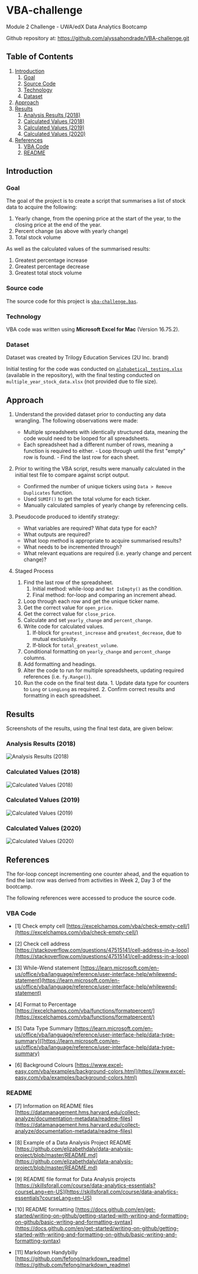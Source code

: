 # VBA-challenge
Module 2 Challenge - UWA/edX Data Analytics Bootcamp

Github repository at: https://github.com/alyssahondrade/VBA-challenge.git

## Table of Contents
1. [Introduction](https://github.com/alyssahondrade/VBA-challenge/blob/main/README.md#introduction)
    1. [Goal](https://github.com/alyssahondrade/VBA-challenge/tree/main#goal)
    2. [Source Code](https://github.com/alyssahondrade/VBA-challenge/blob/main/README.md#source-code)
    3. [Technology](https://github.com/alyssahondrade/VBA-challenge/blob/main/README.md#technology)
    4. [Dataset](https://github.com/alyssahondrade/VBA-challenge/blob/main/README.md#dataset)
2. [Approach](https://github.com/alyssahondrade/VBA-challenge/blob/main/README.md#approach)
3. [Results](https://github.com/alyssahondrade/VBA-challenge/blob/main/README.md#results)
    1. [Analysis Results (2018)](https://github.com/alyssahondrade/VBA-challenge/blob/main/README.md#analysis-results-2018)
    2. [Calculated Values (2018)](https://github.com/alyssahondrade/VBA-challenge/blob/main/README.md#calculated-values-2018)
    3. [Calculated Values (2019)](https://github.com/alyssahondrade/VBA-challenge/blob/main/README.md#calculated-values-2019)
    4. [Calculated Values (2020)](https://github.com/alyssahondrade/VBA-challenge/blob/main/README.md#calculated-values-2020)
5. [References](https://github.com/alyssahondrade/VBA-challenge/blob/main/README.md#references)
    1. [VBA Code](https://github.com/alyssahondrade/VBA-challenge/blob/main/README.md#vba-code)
    2. [README](https://github.com/alyssahondrade/VBA-challenge/blob/main/README.md#readme)

## Introduction
### Goal
The goal of the project is to create a script that summarises a list of stock data to acquire the following:
1. Yearly change, from the opening price at the start of the year, to the closing price at the end of the year.
2. Percent change (as above with yearly change)
3. Total stock volume

As well as the calculated values of the summarised results:
1. Greatest percentage increase
2. Greatest percentage decrease
3. Greatest total stock volume

### Source code
The source code for this project is [`vba-challenge.bas`](https://github.com/alyssahondrade/VBA-challenge/blob/main/vba-challenge.bas).

### Technology
VBA code was written using **Microsoft Excel for Mac** (Version 16.75.2).

### Dataset
Dataset was created by Trilogy Education Services (2U Inc. brand)

Initial testing for the code was conducted on [`alphabetical_testing.xlsx`](https://github.com/alyssahondrade/VBA-challenge/blob/main/alphabetical_testing.xlsx) (available in the repository), with the final testing conducted on `multiple_year_stock_data.xlsx` (not provided due to file size).

## Approach
1. Understand the provided dataset prior to conducting any data wrangling. The following observations were made: 
    - Multiple spreadsheets with identically structured data, meaning the code would need to be looped for all spreadsheets.
    - Each spreadsheet had a different number of rows, meaning a function is required to either.
          - Loop through until the first "empty" row is found.
          - Find the last row for each sheet.
      
2. Prior to writing the VBA script, results were manually calculated in the initial test file to compare against script output.
    - Confirmed the number of unique tickers using `Data > Remove Duplicates` function.
    - Used `SUMIF()` to get the total volume for each ticker.
    - Manually calculated samples of yearly change by referencing cells.
      
3. Pseudocode produced to identify strategy:
    - What variables are required? What data type for each?
    - What outputs are required?
    - What loop method is appropriate to acquire summarised results?
    - What needs to be incremented through?
    - What relevant equations are required (i.e. yearly change and percent change)?
      
4. Staged Process
    1. Find the last row of the spreadsheet.
        1. Initial method: while-loop and `Not IsEmpty()` as the condition.
        2. Final method: for-loop and comparing an increment ahead.
    2. Loop through each row and get the unique ticker name.
    3. Get the correct value for `open_price`.
    4. Get the correct value for `close_price`.
    5. Calculate and set `yearly_change` and `percent_change`.
    6. Write code for calculated values.
       1. If-block for `greatest_increase` and `greatest_decrease`, due to mutual exclusivity.
       2. If-block for `total_greatest_volume`.
    7. Conditional formatting on `yearly_change` and `percent_change` columns.
    8. Add formatting and headings.
    9. Alter the code to run for multiple spreadsheets, updating required references (i.e. `fy.Range()`).
    10. Run the code on the final test data.
       1. Update data type for counters to `Long` or `LongLong` as required.
       2. Confirm correct results and formatting in each spreadsheet.

## Results
Screenshots of the results, using the final test data, are given below:
### Analysis Results (2018)
![Analysis Results (2018)](https://github.com/alyssahondrade/VBA-challenge/blob/main/Screenshots/Analysis%20Results.png)

### Calculated Values (2018)
![Calculated Values (2018)](https://github.com/alyssahondrade/VBA-challenge/blob/main/Screenshots/Calculated%20Values%20-%202018.png)

### Calculated Values (2019)
![Calculated Values (2019)](https://github.com/alyssahondrade/VBA-challenge/blob/main/Screenshots/Calculated%20Values%20-%202019.png)

### Calculated Values (2020)
![Calculated Values (2020)](https://github.com/alyssahondrade/VBA-challenge/blob/main/Screenshots/Calculated%20Values%20-%202020.png)

## References
The for-loop concept incrementing one counter ahead, and the equation to find the last row was derived from activities in Week 2, Day 3 of the bootcamp.

The following references were accessed to produce the source code.

### VBA Code
- [1] Check empty cell [https://excelchamps.com/vba/check-empty-cell/](https://excelchamps.com/vba/check-empty-cell/)

- [2] Check cell address [https://stackoverflow.com/questions/47515141/cell-address-in-a-loop](https://stackoverflow.com/questions/47515141/cell-address-in-a-loop)

- [3] While-Wend statement [https://learn.microsoft.com/en-us/office/vba/language/reference/user-interface-help/whilewend-statement](https://learn.microsoft.com/en-us/office/vba/language/reference/user-interface-help/whilewend-statement)

- [4] Format to Percentage [https://excelchamps.com/vba/functions/formatpercent/](https://excelchamps.com/vba/functions/formatpercent/)

- [5] Data Type Summary [https://learn.microsoft.com/en-us/office/vba/language/reference/user-interface-help/data-type-summary]([https://learn.microsoft.com/en-us/office/vba/language/reference/user-interface-help/data-type-summary)

- [6] Background Colours [https://www.excel-easy.com/vba/examples/background-colors.html](https://www.excel-easy.com/vba/examples/background-colors.html)

### README
- [7] Information on README files [https://datamanagement.hms.harvard.edu/collect-analyze/documentation-metadata/readme-files](https://datamanagement.hms.harvard.edu/collect-analyze/documentation-metadata/readme-files)

- [8] Example of a Data Analysis Project README [https://github.com/elizabethdaly/data-analysis-project/blob/master/README.md](https://github.com/elizabethdaly/data-analysis-project/blob/master/README.md)

- [9] README file format for Data Analysis projects [https://skillsforall.com/course/data-analytics-essentials?courseLang=en-US](https://skillsforall.com/course/data-analytics-essentials?courseLang=en-US)

- [10] README formatting [https://docs.github.com/en/get-started/writing-on-github/getting-started-with-writing-and-formatting-on-github/basic-writing-and-formatting-syntax](https://docs.github.com/en/get-started/writing-on-github/getting-started-with-writing-and-formatting-on-github/basic-writing-and-formatting-syntax)

- [11] Markdown Handybilly [https://github.com/fefong/markdown_readme](https://github.com/fefong/markdown_readme)
